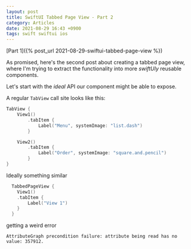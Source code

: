 ```yaml
---
layout: post
title: SwiftUI Tabbed Page View - Part 2
category: Articles
date: 2021-08-29 16:43 +0900
tags: swift swiftui ios
---
```


[Part 1]({% post_url 2021-08-29-swiftui-tabbed-page-view %})

As promised, here's the second post about creating a tabbed page view, where I'm trying to extract the functionality into more *swiftUIy* reusable components.

Let's start with the *ideal* API our component might be able to expose.

A regular `TabView` call site looks like this:

```swift
TabView {
    View1()
        .tabItem {
            Label("Menu", systemImage: "list.dash")
        }

    View2()
        .tabItem {
            Label("Order", systemImage: "square.and.pencil")
        }
}
```
Ideally something similar 
```swift
  TabbedPageView {
    View1()
    .tabItem {
        Label("View 1")
    }
  }
```

getting a weird error

`AttributeGraph precondition failure: attribute being read has no value: 357912.`
